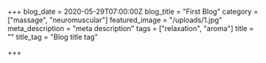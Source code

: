 +++
blog_date = 2020-05-29T07:00:00Z
blog_title = "First Blog"
category = ["massage", "neuromuscular"]
featured_image = "/uploads/1.jpg"
meta_description = "meta description"
tags = ["relaxation", "aroma"]
title = ""
title_tag = "Blog title tag"

+++
